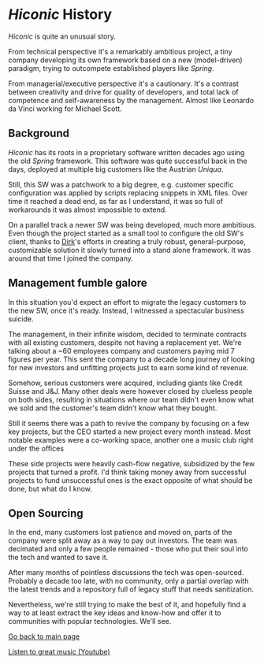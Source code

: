 # _Hiconic_ History

_Hiconic_ is quite an unusual story.

From technical perspective it's a remarkably ambitious project, a tiny company developing its own framework based on a new (model-driven) paradigm, trying to outcompete established players like _Spring_.

From managerial/executive perspective it's a cautionary. It's a contrast between creativity and drive for quality of developers, and total lack of competence and self-awareness by the management. Almost like Leonardo da Vinci working for Michael Scott.

## Background

_Hiconic_ has its roots in a proprietary software written decades ago using the old _Spring_ framework. This software was quite successful back in the days, deployed at multiple big customers like the Austrian _Uniqua_.

Still, this SW was a patchwork to a big degree, e.g. customer specific configuration was applied by scripts replacing snippets in XML files. Over time it reached a dead end, as far as I understand, it was so full of workarounds it was almost impossible to extend.

On a parallel track a newer SW was being developed, much more ambitious. Even though the project started as a small tool to configure the old SW's client, thanks to [Dirk](https://github.com/tryptamic)'s efforts in creating a truly robust, general-purpose, customizable solution it slowly turned into a stand alone framework. It was around that time I joined the company.


## Management fumble galore

In this situation you'd expect an effort to migrate the legacy customers to the new SW, once it's ready. Instead, I witnessed a spectacular business suicide.

The management, in their infinite wisdom, decided to terminate contracts with all existing customers, despite not having a replacement yet. We're talking about a ~60 employees company and customers paying mid 7 figures per year. This sent the company to a decade long journey of looking for new investors and unfitting projects just to earn some kind of revenue.

Somehow, serious customers were acquired, including giants like Credit Suisse and J&J. Many other deals were however closed by clueless people on both sides, resulting in situations where our team didn't even know what we sold and the customer's team didn't know what they bought.

Still it seems there was a path to revive the company by focusing on a few key projects, but the CEO started a new project every month instead. Most notable examples were a co-working space, another one a music club right under the offices

These side projects were heavily cash-flow negative, subsidized by the few projects that turned a profit. I'd think taking money away from successful projects to fund unsuccessful ones is the exact opposite of what should be done, but what do I know.


## Open Sourcing

In the end, many customers lost patience and moved on, parts of the company were split away as a way to pay out investors. The team was decimated and only a few people remained - those who put their soul into the tech and wanted to save it.

After many months of pointless discussions the tech was open-sourced. Probably a decade too late, with no community, only a partial overlap with the latest trends and a repository full of legacy stuff that needs sanitization.

Nevertheless, we're still trying to make the best of it, and hopefully find a way to at least extract the key ideas and know-how and offer it to communities with popular technologies. We'll see.

[Go back to main page](./hc-intro.md)

<!-- Mozart 40, 3rd movement -->
[Listen to great music (Youtube)](https://www.youtube.com/watch?v=iezsCYsIeks)